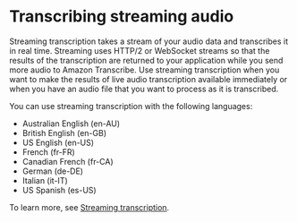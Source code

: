 # Transcribing streaming audio<a name="how-streaming-transcription"></a>

Streaming transcription takes a stream of your audio data and transcribes it in real time\. Streaming uses HTTP/2 or WebSocket streams so that the results of the transcription are returned to your application while you send more audio to Amazon Transcribe\. Use streaming transcription when you want to make the results of live audio transcription available immediately or when you have an audio file that you want to process as it is transcribed\.

You can use streaming transcription with the following languages:
+ Australian English \(en\-AU\)
+ British English \(en\-GB\)
+ US English \(en\-US\)
+ French \(fr\-FR\)
+ Canadian French \(fr\-CA\)
+ German \(de\-DE\)
+ Italian \(it\-IT\)
+ US Spanish \(es\-US\)

To learn more, see [Streaming transcription](streaming.md)\.
